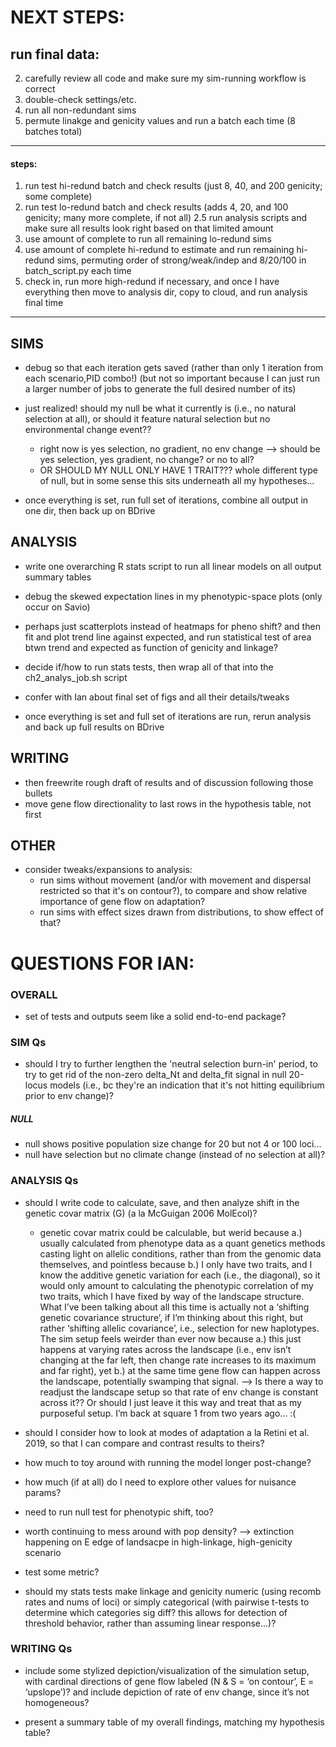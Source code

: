 # NEXT STEPS:

## run final data:
2. carefully review all code and make sure my sim-running workflow is correct
3. double-check settings/etc.
4. run all non-redundant sims
5. permute linakge and genicity values and run a batch each time (8 batches total)

------------------------------------------------------------------------------
#### steps:
1. run test hi-redund batch and check results (just 8, 40, and 200 genicity; some complete)
2. run test lo-redund batch and check results (adds 4, 20, and 100 genicity; many more complete, if not all)
2.5 run analysis scripts and make sure all results look right based on that limited amount
3. use amount of complete to run all remaining lo-redund sims
4. use amount of complete hi-redund to estimate and run remaining hi-redund sims, permuting order of strong/weak/indep and 8/20/100 in batch_script.py each time
5. check in, run more high-redund if necessary, and once I have everything then move to analysis dir, copy to cloud, and run analysis final time
------------------------------------------------------------------------------

## SIMS
- debug so that each iteration gets saved (rather than only 1 iteration from each scenario,PID combo!) (but not so important because I can just run a larger number of jobs to generate the full desired number of its)

- just realized! should my null be what it currently is (i.e., no natural selection at all), or should it feature natural selection but no environmental change event??
  - right now is yes selection, no gradient, no env change --> should be yes selection, yes gradient, no change? or no to all?
  - OR SHOULD MY NULL ONLY HAVE 1 TRAIT??? whole different type of null, but in some sense this sits underneath all my hypotheses...

- once everything is set, run full set of iterations, combine all output in one dir, then back up on BDrive


## ANALYSIS
- write one overarching R stats script to run all linear models on all output summary tables
- debug the skewed expectation lines in my phenotypic-space plots (only occur on Savio)

- perhaps just scatterplots instead of heatmaps for pheno shift? and then fit and plot trend line against expected, and run statistical test of area btwn trend and expected as function of genicity and linkage?

- decide if/how to run stats tests, then wrap all of that into the ch2_analys_job.sh script

- confer with Ian about final set of figs and all their details/tweaks

- once everything is set and full set of iterations are run, rerun analysis and back up full results on BDrive


## WRITING
- then freewrite rough draft of results and of discussion following those bullets
- move gene flow directionality to last rows in the hypothesis table, not first



## OTHER
- consider tweaks/expansions to analysis:
  - run sims without movement (and/or with movement and dispersal restricted so that it's on contour?), to compare and show relative importance of gene flow on adaptation?
  - run sims with effect sizes drawn from distributions, to show effect of that?


# QUESTIONS FOR IAN:
### OVERALL

- set of tests and outputs seem like a solid end-to-end package?

### SIM Qs

  - should I try to further lengthen the 'neutral selection burn-in' period, to try to get rid of the non-zero delta_Nt and delta_fit signal in null 20-locus models (i.e., bc they're an indication that it's not hitting equilibrium prior to env change)?

##### NULL
  - null shows positive population size change for 20 but not 4 or 100 loci...
  - null have selection but no climate change (instead of no selection at all)?

### ANALYSIS Qs

  - should I write code to calculate, save, and then analyze shift in the genetic covar matrix (G) (a la McGuigan 2006 MolEcol)?
    - genetic covar matrix could be calculable, but werid because a.) usually calculated from phenotype data as a quant genetics methods casting light on allelic conditions, rather than from the genomic data themselves, and pointless because b.) I only have two traits, and I know the additive genetic variation for each (i.e., the diagonal), so it would only amount to calculating the phenotypic correlation of my two traits, which I have fixed by way of the landscape structure. What I’ve been talking about all this time is actually not a ‘shifting genetic covariance structure’, if I’m thinking about this right, but rather ‘shifting allelic covariance’, i.e., selection for new haplotypes. The sim setup feels weirder than ever now because a.) this just happens at varying rates across the landscape (i.e., env isn’t changing at the far left, then change rate increases to its maximum and far right), yet b.) at the same time gene flow can happen across the landscape, potentially swamping that signal.  ⁠⁠—> Is there a way to readjust the landscape setup so that rate of env change is constant across it?? Or should I just leave it this way and treat that as my purposeful setup. I’m back at square 1 from two years ago… :( 

  - should I consider how to look at modes of adaptation a la Retini et al. 2019, so that I can compare and contrast results to theirs?

  - how much to toy around with running the model longer post-change?

  - how much (if at all) do I need to explore other values for nuisance params?

  - need to run null test for phenotypic shift, too?

  - worth continuing to mess around with pop density? --> extinction happening on E edge of landsacpe in high-linkage, high-genicity scenario
  - test some metric?

  - should my stats tests make linkage and genicity numeric (using recomb rates and nums of loci) or simply categorical (with pairwise t-tests to determine which categories sig diff? this allows for detection of threshold behavior, rather than assuming linear response...)?

### WRITING Qs
  - include some stylized depiction/visualization of the simulation setup, with cardinal directions of gene flow labeled (N & S = ‘on contour’, E = ‘upslope’)? and include depiction of rate of env change, since it’s not homogeneous?

  - present a summary table of my overall findings, matching my hypothesis table?
